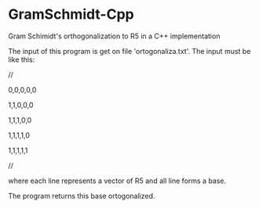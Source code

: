 # GramSchmidt-Cpp
Gram Schimidt's orthogonalization  to R5 in a C++ implementation

The input of this program is get on file 'ortogonaliza.txt'. The input must be like this:

//

0,0,0,0,0

1,1,0,0,0

1,1,1,0,0

1,1,1,1,0

1,1,1,1,1

//

where each line represents a vector of R5 and all line forms a base. 

The program returns this base ortogonalized. 
